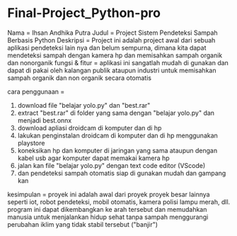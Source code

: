 # Final-Project_Python-pro
Nama = Ihsan Andhika Putra
Judul = Project Sistem Pendeteksi Sampah Berbasis Python
Deskripsi = Project ini adalah project awal dari sebuah aplikasi pendeteksi lain nya dan belum sempurna, dimana kita dapat mendeteksi sampah dengan kamera hp dan memisahkan sampah organik dan nonorganik
fungsi & fitur = aplikasi ini sangatlah mudah di gunakan dan dapat di pakai oleh kalangan publik ataupun industri untuk memisahkan sampah organik dan non organik secara otomatis 

cara penggunaan = 
1. download file "belajar yolo.py" dan "best.rar"
2. extract "best.rar" di folder yang sama dengan "belajar yolo.py" dan menjadi best.onnx
3. download apliasi droidcam di komputer dan di hp
4. lakukan penginstalan droidcam di komputer dan di hp menggunakan playstore
5. koneksikan hp dan komputer di jaringan yang sama ataupun dengan kabel usb agar komputer dapat memakai kamera hp
6. jalan kan file "belajar yolo.py" dengan text code editor (VScode)
7. dan pendeteksi sampah otomatis siap di gunakan mudah dan gampang kan

kesimpulan = proyek ini adalah awal dari proyek proyek besar lainnya seperti iot, robot pendeteksi, mobil otomatis, kamera polisi lampu merah, dll. program ini dapat dikembangkan ke arah tersebut dan memudahkan manusia untuk menjalankan hidup sehat tanpa sampah menggurangi perubahan iklim yang tidak stabil tersebut ("banjir")
